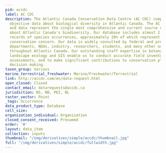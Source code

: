 ```yaml
---
pid: accdc
label: AC CDC
description: The Atlantic Canada Conservation Data Centre (AC CDC) compiles and provides
  objective data about biological diversity in Atlantic Canada. The AC CDC's expertise
  and data represent the single most comprehensive and current source of information
  about Atlantic Canada's biodiversity. Our database includes almost 2 million geo-located
  records of species occurrences, approximately 20% of which represent species of
  conservation concern. Our data is widely consulted by federal and provincial government
  departments, NGOs, industry, researchers, students, and many other organizations
  throughout Atlantic Canada. Our outstanding staff expertise in botany, zoology,
  landscape ecology and GIS enable us to conduct accurate field inventories and status
  assessments, and to make significant contributions to conservation planning and
  decision making.
taxon_group: Various
marine_terrestrial_freshwater: Marine/Freshwater/Terrestrial
link: http://accdc.com/en/data-request.html
open_closed: Closed
contact_email: datarequests@accdc.ca
jurisdiction: NS, NB, PEI, NL
raster_vector: Point
_tags: Occurrence
data_product_type: Database
cell_size: 
organization_individual: Organization
closed_consent_received: Presumed
order: '0'
layout: data_item
collection: inputs
thumbnail: "/img/derivatives/simple/accdc/thumbnail.jpg"
full: "/img/derivatives/simple/accdc/fullwidth.jpg"
---
```

